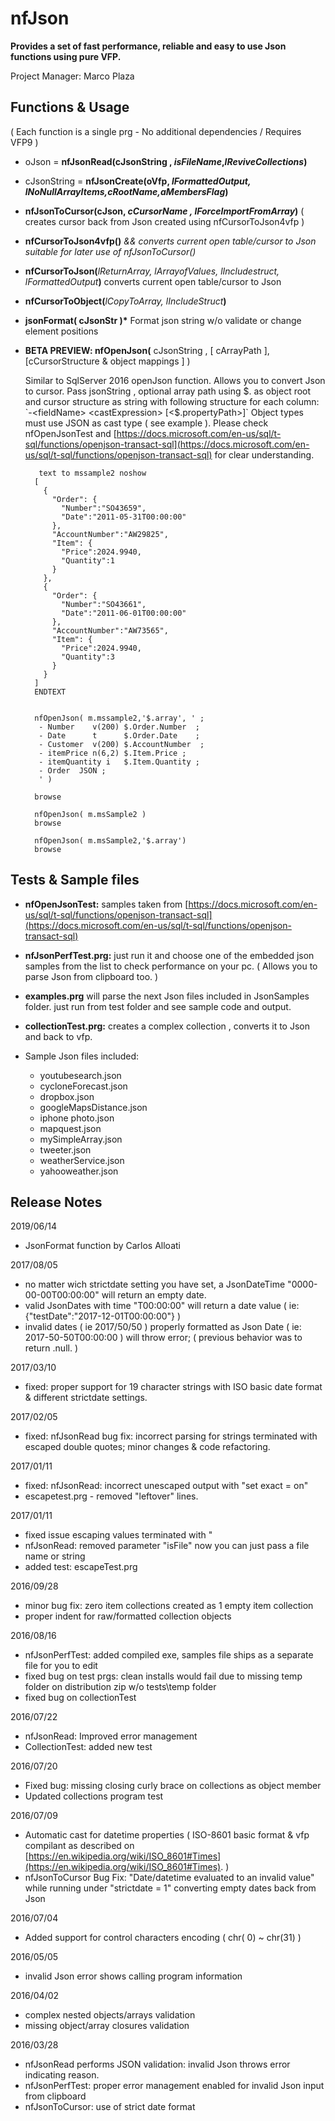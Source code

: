# nfJson 

**Provides a set of fast performance, reliable and easy to use Json functions using pure VFP.**

Project Manager: Marco Plaza

## Functions & Usage

( Each function is a single prg -  No additional dependencies / Requires VFP9 )

* oJson = **nfJsonRead(**cJsonString , _isFileName_,_lReviveCollections_**)**

* cJsonString = **nfJsonCreate(**oVfp, _lFormattedOutput, lNoNullArrayItems,cRootName,aMembersFlag_**)**

* **nfJsonToCursor(**cJson, _cCursorName ,  lForceImportFromArray_**)** ( creates cursor back from Json created using nfCursorToJson4vfp )

* **nfCursorToJson4vfp()**  _&& converts current open table/cursor to Json suitable for later use of nfJsonToCursor()_

* **nfCursorToJson(**_lReturnArray, lArrayofValues, lIncludestruct, lFormattedOutput_**)**    converts current open table/cursor to Json 

* **nfCursorToObject(**_lCopyToArray, lIncludeStruct_**)**

* **jsonFormat( cJsonStr )\*** Format json string w/o validate or change element positions  
 

* **BETA PREVIEW: nfOpenJson(** cJsonString , [ cArrayPath ], [cCursorStructure & object mappings ] )

	Similar to SqlServer 2016 openJson function. Allows you to convert Json to cursor. Pass jsonString , optional array path using  $. as object root and cursor structure as string with following structure for each column: `-<fieldName> <castExpression> [<$.propertyPath>]` Object types must use JSON as cast type ( see example ). Please check nfOpenJsonTest and [https://docs.microsoft.com/en-us/sql/t-sql/functions/openjson-transact-sql](https://docs.microsoft.com/en-us/sql/t-sql/functions/openjson-transact-sql) for clear understanding. 


		 text to mssample2 noshow
		[
		  {
		    "Order": {
		      "Number":"SO43659",
		      "Date":"2011-05-31T00:00:00"
		    },
		    "AccountNumber":"AW29825",
		    "Item": {
		      "Price":2024.9940,
		      "Quantity":1
		    }
		  },
		  {
		    "Order": {
		      "Number":"SO43661",
		      "Date":"2011-06-01T00:00:00"
		    },
		    "AccountNumber":"AW73565",
		    "Item": {
		      "Price":2024.9940,
		      "Quantity":3
		    }
		  }
		]
		ENDTEXT
		
		
		nfOpenJson( m.mssample2,'$.array', ' ;
		 - Number    v(200) $.Order.Number  ;
		 - Date      t      $.Order.Date    ;
		 - Customer  v(200) $.AccountNumber  ;
		 - itemPrice n(6,2) $.Item.Price ;
		 - itemQuantity i   $.Item.Quantity ;
		 - Order  JSON ;
		 ' )
		
		browse
		
		nfOpenJson( m.msSample2 )
		browse
		
		nfOpenJson( m.msSample2,'$.array')
		browse


## Tests & Sample files

* **nfOpenJsonTest:** samples taken from [https://docs.microsoft.com/en-us/sql/t-sql/functions/openjson-transact-sql](https://docs.microsoft.com/en-us/sql/t-sql/functions/openjson-transact-sql)

*  **nfJsonPerfTest.prg:** just run it and choose one of the embedded json samples from the list to check performance on your pc. ( Allows you to parse Json from clipboard too. )

* **examples.prg**  will parse the next Json files included in  JsonSamples folder. just run from test folder and see sample code and output.

* **collectionTest.prg:** creates a complex collection , converts it to Json and back to vfp.

* Sample Json files included:
	* youtubesearch.json
	* cycloneForecast.json
	* dropbox.json
	* googleMapsDistance.json
	* iphone photo.json
	* mapquest.json
	* mySimpleArray.json
	* tweeter.json
	* weatherService.json
	* yahooweather.json

## Release Notes
2019/06/14

* JsonFormat function by Carlos Alloati
 
2017/08/05

* no matter wich strictdate setting you have set, a JsonDateTime "0000-00-00T00:00:00" will return an empty date.
* valid JsonDates with time "T00:00:00" will return a date value ( ie: {"testDate":"2017-12-01T00:00:00"} )
* invalid dates ( ie 2017/50/50 ) properly formatted as Json Date ( ie: 2017-50-50T00:00:00 ) will throw error; 
 ( previous behavior was to return .null. )


2017/03/10  

* fixed: proper support for 19 character strings with ISO basic date format & different strictdate settings.

2017/02/05  

* fixed: nfJsonRead bug fix: incorrect parsing for strings terminated with escaped double quotes; minor changes & code refactoring.

2017/01/11  

* fixed: nfJsonRead: incorrect unescaped output with "set exact = on"
* escapetest.prg - removed "leftover" lines.

2017/01/11  

* fixed issue escaping values terminated with "
* nfJsonRead: removed parameter "isFile" now you can just pass a file name or string
* added test: escapeTest.prg

2016/09/28  

* minor bug fix: zero item collections created as 1 empty item collection 
* proper indent for raw/formatted collection objects

2016/08/16  

* nfJsonPerfTest: added compiled exe, samples file ships as a separate file for you to edit 
* fixed bug on test prgs: clean installs would fail due to missing temp folder on distribution zip w/o tests\temp folder 
* fixed bug on collectionTest

2016/07/22  

* nfJsonRead: Improved error management
* CollectionTest: added new test

2016/07/20  

* Fixed bug: missing closing curly brace on collections as object member
* Updated collections program test

2016/07/09  

* Automatic cast for datetime properties ( ISO-8601 basic format & vfp compilant as described on [https://en.wikipedia.org/wiki/ISO_8601#Times](https://en.wikipedia.org/wiki/ISO_8601#Times). )
* nfJsonToCursor Bug Fix: "Date/datetime evaluated to an invalid value" while running under "strictdate = 1" converting empty dates back from Json

2016/07/04  

* Added support for control characters encoding ( chr( 0) ~ chr(31) )

2016/05/05  

* invalid Json error shows calling program information

2016/04/02  

* complex nested objects/arrays validation
* missing object/array closures validation

2016/03/28  

* nfJsonRead performs JSON validation: invalid Json throws error indicating reason.
* nfJsonPerfTest: proper error management enabled for invalid Json input from clipboard
* nfJsonToCursor: use of strict date format